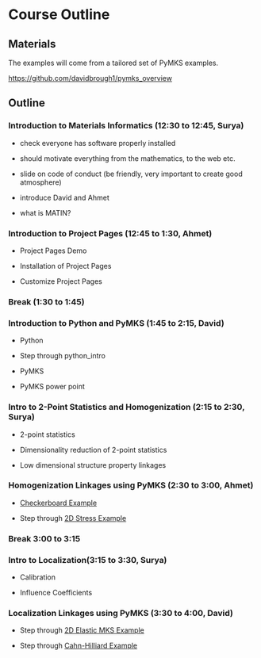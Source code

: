 # Course Outline

## Materials

The examples will come from a tailored set of PyMKS examples.

https://github.com/davidbrough1/pymks_overview

## Outline

### Introduction to Materials Informatics (12:30 to 12:45, Surya)

 * check everyone has software properly installed

 * should motivate everything from the mathematics, to the web etc.

 * slide on code of conduct (be friendly, very important to create good atmosphere)

 * introduce David and Ahmet

 * what is MATIN?

### Introduction to Project Pages (12:45 to 1:30, Ahmet)

 * Project Pages Demo

 * Installation of Project Pages

 * Customize Project Pages

### Break (1:30 to 1:45)

### Introduction to Python and PyMKS (1:45 to 2:15, David)


 * Python

  * Step through python_intro

 * PyMKS

  * PyMKS power point

### Intro to 2-Point Statistics and Homogenization (2:15 to 2:30, Surya)

 * 2-point statistics

  * Dimensionality reduction of 2-point statistics

  * Low dimensional structure property linkages

### Homogenization Linkages using PyMKS (2:30 to 3:00, Ahmet)

 * [Checkerboard Example](http://nbviewer.ipython.org/github/materialsinnovation/pymks/blob/develop/notebooks/checker_board.ipynb)

 * Step through [2D Stress Example](http://nbviewer.ipython.org/github/materialsinnovation/pymks/blob/develop/notebooks/stress_homogenization_2D.ipynb)

### Break 3:00 to 3:15

### Intro to Localization(3:15 to 3:30, Surya)

 * Calibration

 * Influence Coefficients

### Localization Linkages using PyMKS (3:30 to 4:00, David)

 * Step through [2D Elastic MKS Example](http://materialsinnovation.github.io/pymks/rst/elasticity_2D.html)

 * Step through [Cahn-Hilliard Example](http://materialsinnovation.github.io/pymks/rst/cahn_hilliard.html)
